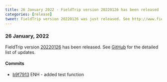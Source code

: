 ```yaml
---
title: 26 January 2022 - FieldTrip version 20220126 has been released
categories: [release]
tweet: FieldTrip version 20220126 was just released. See http://www.fieldtriptoolbox.org/#26-january-2022
---
```


### 26 January, 2022

FieldTrip version [20220126](http://github.com/fieldtrip/fieldtrip/releases/tag/20220126) has been released.
See [GitHub](https://github.com/fieldtrip/fieldtrip/compare/20220125...20220126) for the detailed list of updates.

#### Commits

- [b9f7913](http://github.com/fieldtrip/fieldtrip/commit/b9f7913) ENH - added test function

